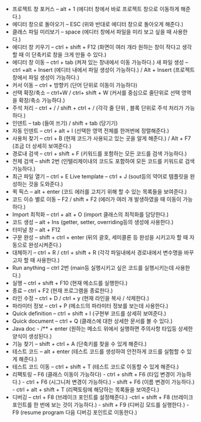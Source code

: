 * 프로젝트 창 포커스 – alt + 1 (에디터 창에서 바로 프로젝트 창으로 이동하게 해준다.)
* 에디터 창으로 돌아오기 – ESC (위와 반대로 에디터 창으로 돌아오게 해준다.)
* 클래스 파일 미리보기 – space (에디터 창에서 파일을 미리 보고 싶을 때 사용한다.)
* 에디터 창 키우기 – ctrl + shift + F12 (화면이 여러 개라 원하는 창이 작다고 생각할 때 이 단축키로 창을 크게 만들 수 있다.)
* 에디터 창 이동 – ctrl + tab (켜져 있는 창내에서 이동 가능하다.)
새 파일 생성 – ctrl +alt + Insert (에디터 내에서 파일 생성이 가능하다.) / Alt + Insert (프로젝트 창에서 파일 생성이 가능하다.)
* 커서 이동 – ctrl + 방향키 (단어 단위로 이동이 가능하다)
* 선택 확장/축소 – ctrl+W / ctrl+ shift + W (커서를 중심으로 줄단위로 선택 영역을 확장/축소 가능하다.)
* 주석 처리 - ctrl + /  / shift + ctrl + / (각각 줄 단위 , 블록 단위로 주석 처리가 가능하다.)
* 인덴트 – tab (들여 쓰기) / shift + tab (당기기)
* 자동 인덴트 – ctrl + alt + I (선택한 영역 전체를 한꺼번에 정렬해준다.)
* 사용처 찾기 – ctrl + B (현재 코드가 사용되고 있는 곳을 알게 해준다.) / Alt + F7 (조금 더 상세히 보여준다.)
* 경로내 검색 – ctrl + shift + F (키워드를 포함하는 모든 코드를 검색 가능하다.)
* 전체 검색 – shift 2번 (인텔리제이내의 코드도 포함하여 모든 코드를 키워드로 검색 가능하다.)
* 최근 파일 열기 – ctrl + E 
Live template – ctrl + J (sout등의 약어로 템플릿을 완성하는 것을 도와준다.)
* 퀵 픽스 – alt + enter (코드 에러를 고치기 위해 할 수 있는 목록들을 보여준다.)
* 코드 이슈 별로 이동 – F2 / shift + F2 (에러가 여러 개 발생하였을 때 이동이 가능하다.)
* Import 최적화 – ctrl + alt + O (import 클래스의 최적화를 담당한다.)
* 코드 생성 – alt + Ins (getter, setter, overriding등의 생성에 사용한다.)
* 터미널 창 – alt + F12
* 구문 완성 – shift + ctrl + enter (뒤의 괄호, 세미콜론 등 완성을 시키고자 할 때 자동으로 완성시켜준다.)
* 대체하기 – ctrl + R / ctrl + shift + R (각각 파일내에서 경로내에서 변수명을 바꾸고자 할 때 사용한다.)
* Run anything – ctrl 2번 (main등 실행시키고 싶은 코드를 실행시키는데 사용한다.)
* 실행 – ctrl + shift + F10 (현재 메소드를 실행한다.)
* 종료 – ctrl + F2 (현재 프로그램을 종료한다.)
* 라인 수정 – ctrl + D / ctrl + y (현재 라인을 복사 / 삭제한다.)
* 파라미터 정보 – ctrl + P (메소드의 파라미터 정보를 보는데 사용한다.)
* Quick definition – ctrl + shift + I (구현부 코드를 상세히 보여준다.)
* Quick document – ctrl + Q (클래스에 대한 상세한 문서를 볼 수 있다.)
* Java doc - /** + enter (원하는 메소드 위에서 실행하면 주의사항 타입등 상세한 양식이 생성된다.)
* 기능 찾기 – shift + ctrl + A (단축키를 찾을 수 있게 해준다.)
* 테스트 코드 – alt + enter (테스트 코드를 생성하여 안전하게 코드를 실험할 수 있게 해준다.)
* 테스트 코드 이동 – ctrl + shift + T (테스트 코드로 이동할 수 있게 해준다.)
* 리팩토링 – F6 (클래스 이동이 가능하다)
         - ctrl + shift + F6 (타입 변경이 가능하다.)
         - ctrl + F6 (시그니처 변경이 가능하다.)
         - shift + F6 (이름 변경이 가능하다.)
         - ctrl + alt + shift + T (리팩토링에 해당하는 목록들을 보여준다.)
* 디버깅 – ctrl + F8 (브레이크 포인트를 설정해준다.)
       -ctrl + shift + F8 (브레이크 포인트를 한 번에 보는 것이 가능하다.)
       - shift + F9 (디버깅 모드를 실행한다.)
       - F9 (resume program 다음 디버깅 포인트로 이동한다.)

